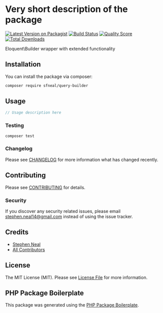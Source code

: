 # Very short description of the package

[![Latest Version on Packagist](https://img.shields.io/packagist/v/sfneal/query-builder.svg?style=flat-square)](https://packagist.org/packages/sfneal/query-builder)
[![Build Status](https://img.shields.io/travis/sfneal/query-builder/master.svg?style=flat-square)](https://travis-ci.org/sfneal/query-builder)
[![Quality Score](https://img.shields.io/scrutinizer/g/sfneal/query-builder.svg?style=flat-square)](https://scrutinizer-ci.com/g/sfneal/query-builder)
[![Total Downloads](https://img.shields.io/packagist/dt/sfneal/query-builder.svg?style=flat-square)](https://packagist.org/packages/sfneal/query-builder)

Eloquent\Builder wrapper with extended functionality



## Installation

You can install the package via composer:

```bash
composer require sfneal/query-builder
```

## Usage

``` php
// Usage description here
```

### Testing

``` bash
composer test
```

### Changelog

Please see [CHANGELOG](CHANGELOG.md) for more information what has changed recently.

## Contributing

Please see [CONTRIBUTING](CONTRIBUTING.md) for details.

### Security

If you discover any security related issues, please email stephen.neal14@gmail.com instead of using the issue tracker.

## Credits

- [Stephen Neal](https://github.com/sfneal)
- [All Contributors](../../contributors)

## License

The MIT License (MIT). Please see [License File](LICENSE.md) for more information.

## PHP Package Boilerplate

This package was generated using the [PHP Package Boilerplate](https://laravelpackageboilerplate.com).
